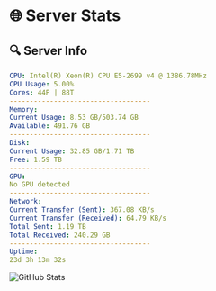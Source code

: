 # 🌐 Server Stats
## 🔍 Server Info
```yaml
CPU: Intel(R) Xeon(R) CPU E5-2699 v4 @ 1386.78MHz
CPU Usage: 5.00%
Cores: 44P | 88T
-----------------------------------
Memory:
Current Usage: 8.53 GB/503.74 GB
Available: 491.76 GB
-----------------------------------
Disk:
Current Usage: 32.85 GB/1.71 TB
Free: 1.59 TB
-----------------------------------
GPU:
No GPU detected
-----------------------------------
Network:
Current Transfer (Sent): 367.08 KB/s
Current Transfer (Received): 64.79 KB/s
Total Sent: 1.19 TB
Total Received: 240.29 GB
-----------------------------------
Uptime:
23d 3h 13m 32s
```
![GitHub Stats](https://img.shields.io/badge/Updated-2025-05-12_20:22:20-blue)